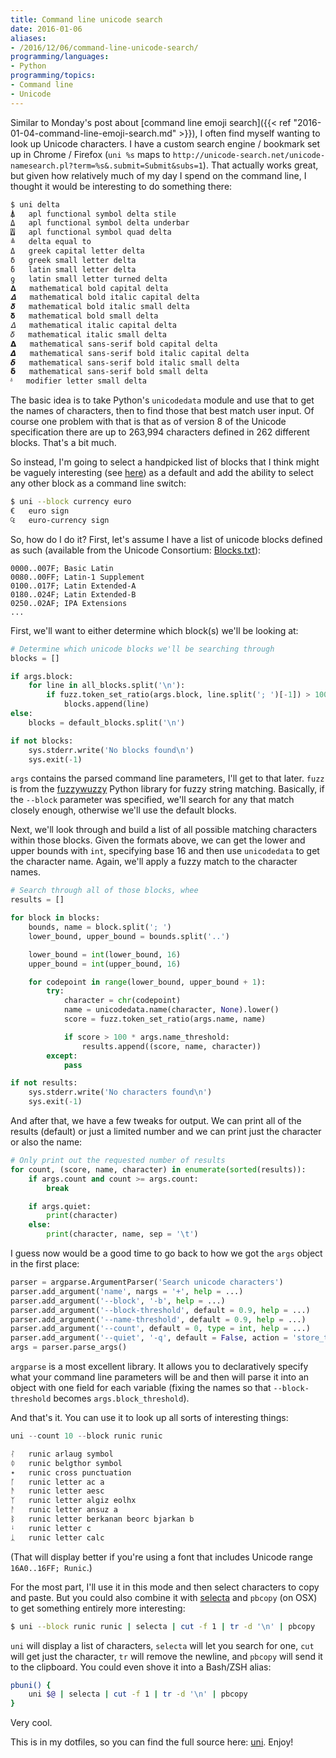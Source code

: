 ```yaml
---
title: Command line unicode search
date: 2016-01-06
aliases:
- /2016/12/06/command-line-unicode-search/
programming/languages:
- Python
programming/topics:
- Command line
- Unicode
---
```

Similar to Monday's post about [command line emoji search]({{< ref "2016-01-04-command-line-emoji-search.md" >}}), I often find myself wanting to look up Unicode characters. I have a custom search engine / bookmark set up in Chrome / Firefox (`uni %s` maps to `http://unicode-search.net/unicode-namesearch.pl?term=%s&.submit=Submit&subs=1`). That actually works great, but given how relatively much of my day I spend on the command line, I thought it would be interesting to do something there:

```bash
$ uni delta
⍋	apl functional symbol delta stile
⍙	apl functional symbol delta underbar
⍍	apl functional symbol quad delta
≜	delta equal to
Δ	greek capital letter delta
δ	greek small letter delta
ẟ	latin small letter delta
ƍ	latin small letter turned delta
𝚫	mathematical bold capital delta
𝜟	mathematical bold italic capital delta
𝜹	mathematical bold italic small delta
𝛅	mathematical bold small delta
𝛥	mathematical italic capital delta
𝛿	mathematical italic small delta
𝝙	mathematical sans-serif bold capital delta
𝞓	mathematical sans-serif bold italic capital delta
𝞭	mathematical sans-serif bold italic small delta
𝝳	mathematical sans-serif bold small delta
ᵟ	modifier letter small delta
```

<!--more-->

The basic idea is to take Python's `unicodedata` module and use that to get the names of characters, then to find those that best match user input. Of course one problem with that is that as of version 8 of the Unicode specification there are up to 263,994 characters defined in 262 different blocks. That's a bit much.

So instead, I'm going to select a handpicked list of blocks that I think might be vaguely interesting (see <a href="https://github.com/jpverkamp/dotfiles/blob/master/bin/uni#L284">here</a>) as a default and add the ability to select any other block as a command line switch:

```bash
$ uni --block currency euro
€	euro sign
₠	euro-currency sign
```

So, how do I do it? First, let's assume I have a list of unicode blocks defined as such (available from the Unicode Consortium: <a href="ftp://ftp.unicode.org/Public/8.0.0/ucd/Blocks.txt">Blocks.txt</a>):

```text
0000..007F; Basic Latin
0080..00FF; Latin-1 Supplement
0100..017F; Latin Extended-A
0180..024F; Latin Extended-B
0250..02AF; IPA Extensions
...
```

First, we'll want to either determine which block(s) we'll be looking at:

```python
# Determine which unicode blocks we'll be searching through
blocks = []

if args.block:
    for line in all_blocks.split('\n'):
        if fuzz.token_set_ratio(args.block, line.split('; ')[-1]) > 100 * args.block_threshold:
            blocks.append(line)
else:
    blocks = default_blocks.split('\n')

if not blocks:
    sys.stderr.write('No blocks found\n')
    sys.exit(-1)
```

`args` contains the parsed command line parameters, I'll get to that later. `fuzz` is from the <a href="https://github.com/seatgeek/fuzzywuzzy">fuzzywuzzy</a> Python library for fuzzy string matching. Basically, if the `--block` parameter was specified, we'll search for any that match closely enough, otherwise we'll use the default blocks.

Next, we'll look through and build a list of all possible matching characters within those blocks. Given the formats above, we can get the lower and upper bounds with `int`, specifying base 16 and then use `unicodedata` to get the character name. Again, we'll apply a fuzzy match to the character names.

```python
# Search through all of those blocks, whee
results = []

for block in blocks:
    bounds, name = block.split('; ')
    lower_bound, upper_bound = bounds.split('..')

    lower_bound = int(lower_bound, 16)
    upper_bound = int(upper_bound, 16)

    for codepoint in range(lower_bound, upper_bound + 1):
        try:
            character = chr(codepoint)
            name = unicodedata.name(character, None).lower()
            score = fuzz.token_set_ratio(args.name, name)

            if score > 100 * args.name_threshold:
                results.append((score, name, character))
        except:
            pass

if not results:
    sys.stderr.write('No characters found\n')
    sys.exit(-1)
```

And after that, we have a few tweaks for output. We can print all of the results (default) or just a limited number and we can print just the character or also the name:

```python
# Only print out the requested number of results
for count, (score, name, character) in enumerate(sorted(results)):
    if args.count and count >= args.count:
        break

    if args.quiet:
        print(character)
    else:
        print(character, name, sep = '\t')
```

I guess now would be a good time to go back to how we got the `args` object in the first place:

```python
parser = argparse.ArgumentParser('Search unicode characters')
parser.add_argument('name', nargs = '+', help = ...)
parser.add_argument('--block', '-b', help = ...)
parser.add_argument('--block-threshold', default = 0.9, help = ...)
parser.add_argument('--name-threshold', default = 0.9, help = ...)
parser.add_argument('--count', default = 0, type = int, help = ...)
parser.add_argument('--quiet', '-q', default = False, action = 'store_true', help = ...)
args = parser.parse_args()
```

`argparse` is a most excellent library. It allows you to declaratively specify what your command line parameters will be and then will parse it into an object with one field for each variable (fixing the names so that `--block-threshold` becomes `args.block_threshold`).

And that's it. You can use it to look up all sorts of interesting things:

```python
uni --count 10 --block runic runic

ᛮ	runic arlaug symbol
ᛰ	runic belgthor symbol
᛭	runic cross punctuation
ᚪ	runic letter ac a
ᚫ	runic letter aesc
ᛉ	runic letter algiz eolhx
ᚨ	runic letter ansuz a
ᛒ	runic letter berkanan beorc bjarkan b
ᛍ	runic letter c
ᛣ	runic letter calc
```

(That will display better if you're using a font that includes Unicode range `16A0..16FF; Runic`.)

For the most part, I'll use it in this mode and then select characters to copy and paste. But you could also combine it with <a href="https://github.com/garybernhardt/selecta">selecta</a> and `pbcopy` (on OSX) to get something entirely more interesting:

```bash
$ uni --block runic runic | selecta | cut -f 1 | tr -d '\n' | pbcopy
```

`uni` will display a list of characters, `selecta` will let you search for one, `cut` will get just the character, `tr` will remove the newline, and `pbcopy` will send it to the clipboard. You could even shove it into a Bash/ZSH alias:

```bash
pbuni() {
    uni $@ | selecta | cut -f 1 | tr -d '\n' | pbcopy
}
```

Very cool.

This is in my dotfiles, so you can find the full source here: <a href="https://github.com/jpverkamp/dotfiles/blob/master/bin/uni">uni</a>. Enjoy!
